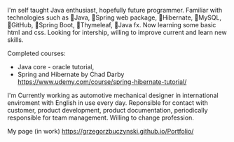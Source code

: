 I'm self taught Java enthusiast, hopefully future programmer. Familiar with technologies such as 🔹Java, 🔹Spring web package, 🔹Hibernate, 🔹MySQL, 🔹GitHub, 🔹Spring Boot, 🔹Thymeleaf, 🔹Java fx. Now learning some basic html and css. Looking for intership, willing to improve current and learn new skills.

Completed courses:
- Java core - oracle tutorial,
- Spring and Hibernate by Chad Darby https://www.udemy.com/course/spring-hibernate-tutorial/

I'm Currently working as automotive mechanical designer in international enviroment with English in use every day. Reponsible for contact with customer, product development, product documentation, periodically responsible for team management. Willing to change profession.

My page (in work) https://grzegorzbuczynski.github.io/Portfolio/
